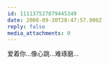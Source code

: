 ```yaml
---
id: 111137527879445349
date: 2008-09-30T20:47:57.000Z
reply: false
media_attachments: 0
---
```


爱着你...像心跳...难琢磨...

